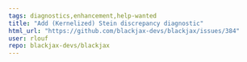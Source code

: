 ```yaml
---
tags: diagnostics,enhancement,help-wanted
title: "Add (Kernelized) Stein discrepancy diagnostic"
html_url: "https://github.com/blackjax-devs/blackjax/issues/384"
user: rlouf
repo: blackjax-devs/blackjax
---
```


